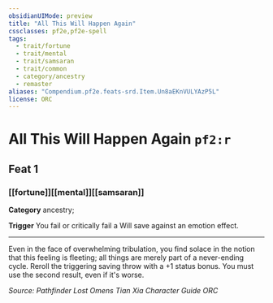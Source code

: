 ```yaml
---
obsidianUIMode: preview
title: "All This Will Happen Again"
cssclasses: pf2e,pf2e-spell
tags:
  - trait/fortune
  - trait/mental
  - trait/samsaran
  - trait/common
  - category/ancestry
  - remaster
aliases: "Compendium.pf2e.feats-srd.Item.Un8aEKnVULYAzP5L"
license: ORC
---
```

# All This Will Happen Again `pf2:r`
## Feat 1
### [[fortune]][[mental]][[samsaran]]

**Category** ancestry; 




**Trigger** You fail or critically fail a Will save against an emotion effect.

* * *

Even in the face of overwhelming tribulation, you find solace in the notion that this feeling is fleeting; all things are merely part of a never-ending cycle. Reroll the triggering saving throw with a +1 status bonus. You must use the second result, even if it's worse.

*Source: Pathfinder Lost Omens Tian Xia Character Guide*
*ORC*